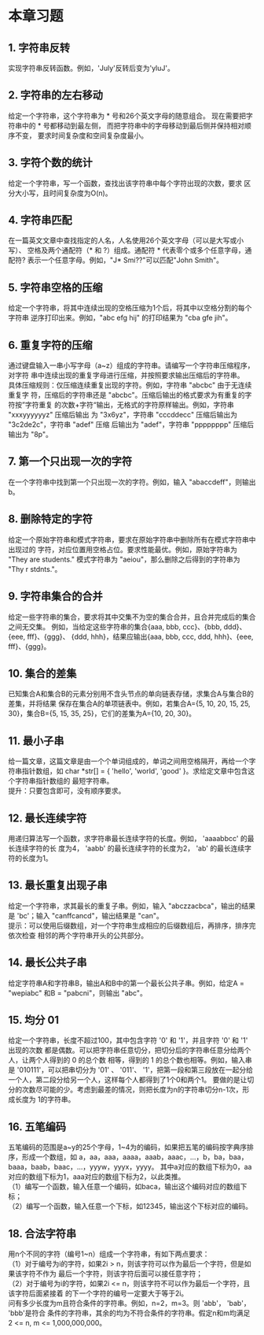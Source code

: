 # 本章习题 #

## 1. 字符串反转 ##

实现字符串反转函数。例如，'July'反转后变为'yluJ'。

## 2. 字符串的左右移动 ##

给定一个字符串，这个字符串为 * 号和26个英文字母的随意组合。
现在需要把字符串中的 * 号都移动到最左侧，
而把字符串中的字母移动到最后侧并保持相对顺序不变，
要求时间复杂度和空间复杂度最小。

## 3. 字符个数的统计 ##

给定一个字符串，写一个函数，查找出该字符串中每个字符出现的次数，要求
区分大小写，且时间复杂度为O(n)。


## 4. 字符串匹配 ##

在一篇英文文章中查找指定的人名，人名使用26个英文字母（可以是大写或小写）、
空格及两个通配符（* 和 ?）组成。通配符 * 代表零个或多个任意字母，通配符?
表示一个任意字母。例如，"J* Smi??"可以匹配"John Smith"。


## 5. 字符串空格的压缩 ##

给定一个字符串，将其中连续出现的空格压缩为1个后，将其中以空格分割的每个字符串
逆序打印出来。例如，"abc efg hij" 的打印结果为 "cba gfe jih"。

## 6. 重复字符的压缩 ##

通过键盘输入一串小写字母（a~z）组成的字符串。请编写一个字符串压缩程序，对字符
串中连续出现的重复字母进行压缩，并按照要求输出压缩后的字符串。  
具体压缩规则：仅压缩连续重复出现的字符。例如，字符串 "abcbc" 由于无连续重复字
符，压缩后的字符串还是 "abcbc"。压缩后输出的格式要求为有重复的字符按”字符重复
的次数+字符“输出，无格式的字符原样输出。例如，字符串 "xxxyyyyyyz" 压缩后输出
为 "3x6yz"，字符串 "cccddecc" 压缩后输出为 "3c2de2c"，字符串 "adef" 压缩
后输出为 "adef"，字符串 "pppppppp" 压缩后输出为 "8p"。

## 7. 第一个只出现一次的字符 ##

在一个字符串中找到第一个只出现一次的字符。例如，输入 "abaccdeff"，则输出b。

## 8. 删除特定的字符 ##
给定一个原始字符串和模式字符串，要求在原始字符串中删除所有在模式字符串中出现过的
字符，对应位置用空格占位。要求性能最优。例如，原始字符串为 "They are students."
模式字符串为 "aeiou"，那么删除之后得到的字符串为 "Thy r stdnts."。

## 9. 字符串集合的合并 ##

给定一些字符串的集合，要求将其中交集不为空的集合合并，且合并完成后的集合之间无交集。
例如，当给定这些字符串的集合{aaa, bbb, ccc}、{bbb, ddd}、{eee, fff}、{ggg}、
{ddd, hhh}，结果应输出{aaa, bbb, ccc, ddd, hhh}、{eee, fff}、{ggg}。

## 10. 集合的差集 ##

已知集合A和集合B的元素分别用不含头节点的单向链表存储，求集合A与集合B的差集，并将结果
保存在集合A的单项链表中。例如，若集合A={5, 10, 20, 15, 25, 30}，集合B={5, 15, 
35, 25}，它们的差集为A={10, 20, 30}。

## 11. 最小子串 ##

给一篇文章，这篇文章是由一个个单词组成的，单词之间用空格隔开，再给一个字符串指针数组，如
char *str[] = { 'hello', 'world', 'good' }。求给定文章中包含这个字符串指针数组的
最短字符串。  
提升：只要包含即可，没有顺序要求。

## 12. 最长连续字符 ##

用递归算法写一个函数，求字符串最长连续字符的长度。例如， 'aaaabbcc' 的最长连续字符的长
度为4， 'aabb' 的最长连续字符的长度为2， 'ab' 的最长连续字符的长度为1。

## 13. 最长重复出现子串 ##

给定一个字符串，求其最长的重复子串。例如，输入 "abczzacbca"，输出的结果是 'bc'；输入
"canffcancd"，输出结果是 "can"。  
提示：可以使用后缀数组，对一个字符串生成相应的后缀数组后，再排序，排序完依次检查
相邻的两个字符串开头的公共部分。

## 14. 最长公共子串 ##

给定字符串A和字符串B，输出A和B中的第一个最长公共子串。例如，给定A = "wepiabc" 和B = 
"pabcni"，则输出 "abc"。

## 15. 均分 01 ##
给定一个字符串，长度不超过100，其中包含字符 '0' 和 '1'，并且字符 '0' 和 '1' 出现的次数
都是偶数。可以把字符串任意切分，把切分后的字符串任意分给两个人，让两个人得到的 0 的总个数
相等，得到的 1 的总个数也相等。例如，输入串是 '010111'，可以把串切分为 '01' 、 '011'、 
'1'，把第一段和第三段放在一起分给一个人，第二段分给另一个人，这样每个人都得到了1个0和两个1。
要做的是让切分的次数尽可能的少。考虑到最差的情况，则把长度为n的字符串切分n-1次，形成长度为
1的字符串。

## 16. 五笔编码 ##
五笔编码的范围是a~y的25个字母，1~4为的编码，如果把五笔的编码按字典序排序，形成一个数组，如
a，aa，aaa，aaaa，aaab，aaac，...，b，ba，baa，baaa，baab，baac，...，yyyw，yyyx，yyyy。
其中a对应的数组下标为0，aa对应的数组下标为1，aaa对应的数组下标为2，以此类推。  
（1）编写一个函数，输入任意一个编码，如baca，输出这个编码对应的数组下标；  
（2）编写一个函数，输入任意一个下标，如12345，输出这个下标对应的编码。

## 18. 合法字符串 ##
用n个不同的字符（编号1~n）组成一个字符串，有如下两点要求：  
（1）对于编号为i的字符，如果2i > n，则该字符可以作为最后一个字符，但是如果该字符不作为
最后一个字符，则该字符后面可以接任意字符；  
（2）对于编号为i的字符，如果2i <= n，则该字符不可以作为最后一个字符，且该字符后面紧接着
的下一个字符的编号一定要大于等于2i。  
问有多少长度为m且符合条件的字符串。例如，n=2，m=3。则 'abb'， 'bab'， 'bbb'是符合
条件的字符串，其余的均为不符合条件的字符串。假定n和m均满足 2 <= n, m <= 1,000,000,000。
